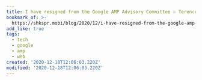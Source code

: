 ```yaml
---
title: I have resigned from the Google AMP Advisory Committee – Terence Eden’s Blog
bookmark_of: >-
  https://shkspr.mobi/blog/2020/12/i-have-resigned-from-the-google-amp-advisory-committee/
add_like: true
tags:
  - tech
  - google
  - amp
  - web
created: '2020-12-18T12:06:03.220Z'
modified: '2020-12-18T12:06:03.220Z'
---
```

 
